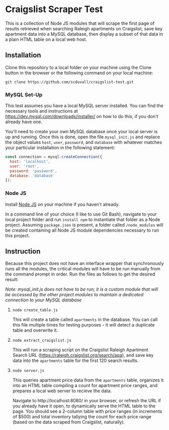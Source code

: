 Craigslist Scraper Test
============================

This is a collection of Node JS modules that will scrape the first page of results retrieved when searching Raleigh apartments on Craigslist, save key apartment data into a MySQL database, then display a subset of that data in a plain HTML table on a local web host.

Installation
-----------------

Clone this repository to a local folder on your machine using the Clone button in the browser or the following command on your local machine:

```
git clone https://github.com/scduvall/craigslist-test.git
```

### MySQL Set-Up

This test assumes you have a local MySQL server installed. 
You can find the necessary tools and instructions at <https://dev.mysql.com/downloads/installer/> on how to do this, if you don't already have one.

You'll need to create your own MySQL database once your local server is up and running. 
Once this is done, open the file `mysql_init.js` and replace the object values `host`, `user`, `password`, and `database` with whatever matches your particular installation in the following statement:

```javascript
const connection = mysql.createConnection({
  host: 'localhost',
  user: 'root',
  password: 'password',
  database: 'database'
});
```

### Node JS

Install [Node JS](http://nodejs.org/) on your machine if you haven't already.

In a command line of your choice (I like to use Git Bash), navigate to your local project folder and run `install npm` to instantiate that folder as a Node project. Assuming `package.json` is present, a folder called `/node_modules` will be created containing all Node JS module dependencies necessary to run this project.

Instruction
-----------------------

Because this project does not have an interface wrapper that synchronously runs all the modules, the critical modules will have to be run manually from the command prompt in order. Run the files as follows to get the desired result:

*Note: mysql_init.js does not have to be run; it is a custom module that will be accessed by the other project modules to maintain a dedicated connection to your MySQL database*

1. `node create_table.js`

      This will create a table called `apartments` in the database. You can call this file multiple times for testing purposes - it will detect a duplicate table and overwrite it.
      
2. `node extract_craigslist.js`

      This will run a scraping script on the Craigslist Raleigh Apartment Search URL (https://raleigh.craigslist.org/search/apa), and save key data into the `apartments` table for the first 120 search results.
      
3. `node server.js`

      This queries apartment price data from the `apartments` table, organizes it into an HTML table compiling a count for apartment price ranges, and prepares a local web server to recieve the data. 
      
      Navigate to http://localhost:8080/ in your browser, or refresh the URL if you already have it open, to dynamically serve the HTML table to the page. You should see a 2-column table with price ranges (in increments of $500) and total inventory tallying the count for each price range (based on the data scraped from Craigslist, naturally).
